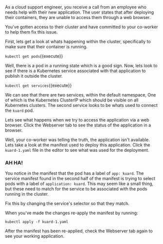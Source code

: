 As a cloud support engineer, you receive a call from an employee who needs help
with their new application. The user states that after deploying their
containers, they are unable to access them through a web browser.

You've gotten access to their cluster and have committed to your co-worker to
help them fix this issue.

First, lets get a look at whats happening within the cluster, specifically to
make sure that their container is running.

`kubectl get pods`{{execute}}

Well, there is a pod in a running state which is a good sign. Now, lets look to
see if there is a Kubernetes service associated with that application to publish
it outside the cluster.

`kubectl get services`{{execute}}

We can see that there are two services, within the default namespace, One of
which is the Kubernetes ClusterIP which should be visible on all Kubernetes
clusters. The second service looks to be whats used to connect the `kuard` pod.

Lets see what happens when we try to access the application via a web browser.
Click the Webserver tab to see the status of the application in a browser.

Well, your co-worker was telling the truth, the application isn't available.
Lets take a look at the manifest used to deploy this application. Click the
`kuard-1.yaml` file in the editor to see what was used for the deployment.

### AH HA!

You notice in the manifest that the pod has a label of `app: kuard`. The
service manifest found in the second half of the manifest is trying to select
pods with a label of `application: kuard`. This may seem like a small thing, but these
need to match for the service to be associated with the pods running in the
cluster.

Fix this by changing the service's selector so that they match.

When you've made the changes re-apply the manifest by running:

`kubectl apply -f kuard-1.yaml`

After the manifest has been re-applied, check the Webserver tab again to see
your working application.